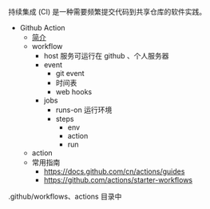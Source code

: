 持续集成 (CI) 是一种需要频繁提交代码到共享仓库的软件实践。 

- Github Action
  - [简介](https://docs.github.com/cn/actions/learn-github-actions/introduction-to-github-actions)
  - workflow
    - host 服务可运行在 github 、个人服务器
    - event
      - git event
      - 时间表
      - web hooks
    - jobs
      - runs-on 运行环境
      - steps
        - env
        - action
        - run
  - action
  - 常用指南
    - https://docs.github.com/cn/actions/guides
    - https://github.com/actions/starter-workflows

.github/workflows、actions 目录中
